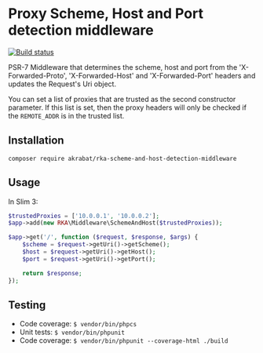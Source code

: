 # Proxy Scheme, Host and Port detection middleware

[![Build status][Master image]][Master]

PSR-7 Middleware that determines the scheme, host and port from the 'X-Forwarded-Proto', 'X-Forwarded-Host' and 'X-Forwarded-Port' headers and updates the Request's Uri object.

You can set a list of proxies that are trusted as the second constructor parameter. If this list is set, then the proxy headers will only be checked if the `REMOTE_ADDR` is in the trusted list.


## Installation

`composer require akrabat/rka-scheme-and-host-detection-middleware`


## Usage

In Slim 3:

```php
$trustedProxies = ['10.0.0.1', '10.0.0.2'];
$app->add(new RKA\Middleware\SchemeAndHost($trustedProxies));

$app->get('/', function ($request, $response, $args) {
    $scheme = $request->getUri()->getScheme();
    $host = $request->getUri()->getHost();
    $port = $request->getUri()->getPort();

    return $response;
});
```

## Testing

* Code coverage: ``$ vendor/bin/phpcs``
* Unit tests: ``$ vendor/bin/phpunit``
* Code coverage: ``$ vendor/bin/phpunit --coverage-html ./build``


[Master]: https://travis-ci.org/akrabat/rka-content-type-renderer
[Master image]: https://secure.travis-ci.org/akrabat/rka-content-type-renderer.svg?branch=master
